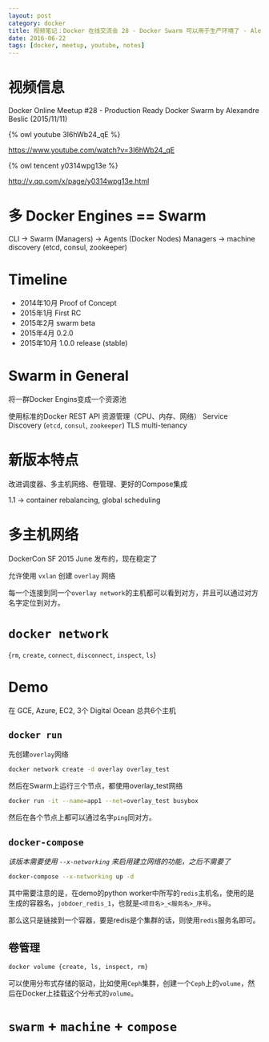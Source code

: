 ```yaml
---
layout: post
category: docker
title: 视频笔记：Docker 在线交流会 28 - Docker Swarm 可以用于生产环境了 - Alexandre Beslic
date: 2016-06-22
tags: [docker, meetup, youtube, notes]
---
```


<!-- toc -->

# 视频信息

Docker Online Meetup #28 - Production Ready Docker Swarm
  by Alexandre Beslic (2015/11/11)

{% owl youtube 3I6hWb24_qE %}

<https://www.youtube.com/watch?v=3I6hWb24_qE>

{% owl tencent y0314wpg13e %}

<http://v.qq.com/x/page/y0314wpg13e.html>

# 多 Docker Engines == Swarm

CLI → Swarm (Managers) → Agents (Docker Nodes)
Managers → machine discovery (etcd, consul, zookeeper)

# Timeline

* 2014年10月  Proof of Concept
* 2015年1月   First RC
* 2015年2月   swarm beta
* 2015年4月   0.2.0
* 2015年10月  1.0.0 release (stable)

# Swarm in General

将一群Docker Engins变成一个资源池

使用标准的Docker REST API
资源管理（CPU、内存、网络）
Service Discovery (`etcd`, `consul`, `zookeeper`)
TLS
multi-tenancy

# 新版本特点

改进调度器、多主机网络、卷管理、更好的Compose集成

1.1 → container rebalancing, global scheduling

# 多主机网络

DockerCon SF 2015 June 发布的，现在稳定了

允许使用 `vxlan` 创建 `overlay` 网络

每一个连接到同一个`overlay network`的主机都可以看到对方，并且可以通过对方名字定位到对方。

# `docker network`

{`rm`, `create`, `connect`, `disconnect`, `inspect`, `ls`}

# Demo

在 GCE, Azure, EC2, 3个 Digital Ocean 总共6个主机

## `docker run`

先创建`overlay`网络

```bash
docker network create -d overlay overlay_test
```

然后在Swarm上运行三个节点，都使用overlay_test网络

```bash
docker run -it --name=app1 --net=overlay_test busybox
```

然后在各个节点上都可以通过名字`ping`同对方。

## `docker-compose`

*该版本需要使用 `--x-networking` 来启用建立网络的功能，之后不需要了*

```bash
docker-compose --x-networking up -d
```

其中需要注意的是，在demo的python worker中所写的`redis`主机名，使用的是生成的容器名，`jobdoer_redis_1`，也就是`<项目名>_<服务名>_序号`。

那么这只是链接到一个容器，要是redis是个集群的话，则使用`redis`服务名即可。

## 卷管理

```bash
docker volume {create, ls, inspect, rm}
```

可以使用分布式存储的驱动，比如使用`Ceph`集群，创建一个`Ceph`上的`volume`，然后在Docker上挂载这个分布式的`volume`。

# `swarm` + `machine` + `compose`
